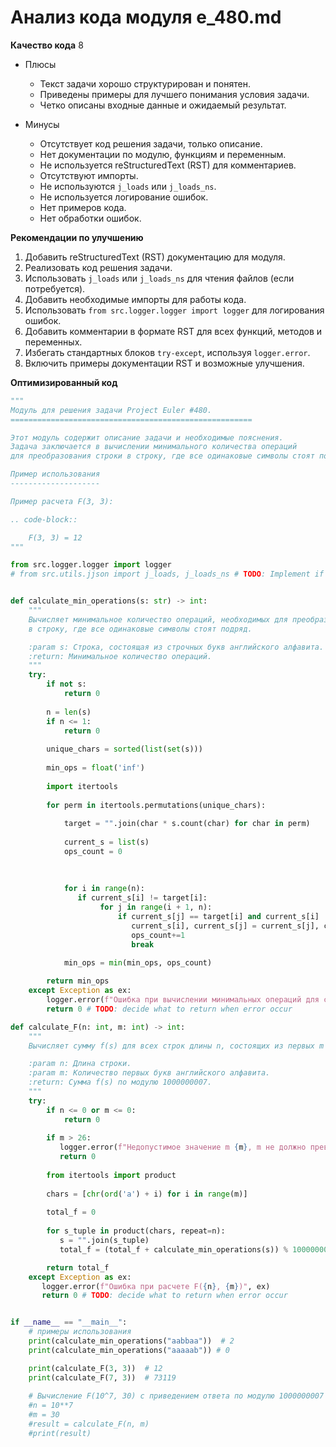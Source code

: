# Анализ кода модуля e_480.md

**Качество кода**
8
- Плюсы
    -  Текст задачи хорошо структурирован и понятен.
    -  Приведены примеры для лучшего понимания условия задачи.
    -  Четко описаны входные данные и ожидаемый результат.

- Минусы
    - Отсутствует код решения задачи, только описание.
    - Нет документации по модулю, функциям и переменным.
    - Не используется reStructuredText (RST) для комментариев.
    - Отсутствуют импорты.
    - Не используются `j_loads` или `j_loads_ns`.
    - Не используется логирование ошибок.
    - Нет примеров кода.
    - Нет обработки ошибок.

**Рекомендации по улучшению**

1.  Добавить reStructuredText (RST) документацию для модуля.
2.  Реализовать код решения задачи.
3.  Использовать `j_loads` или `j_loads_ns` для чтения файлов (если потребуется).
4.  Добавить необходимые импорты для работы кода.
5.  Использовать `from src.logger.logger import logger` для логирования ошибок.
6.  Добавить комментарии в формате RST для всех функций, методов и переменных.
7.  Избегать стандартных блоков `try-except`, используя `logger.error`.
8.  Включить примеры документации RST и возможные улучшения.

**Оптимизированный код**

```python
"""
Модуль для решения задачи Project Euler #480.
======================================================

Этот модуль содержит описание задачи и необходимые пояснения.
Задача заключается в вычислении минимального количества операций
для преобразования строки в строку, где все одинаковые символы стоят подряд.

Пример использования
--------------------

Пример расчета F(3, 3):

.. code-block::

    F(3, 3) = 12
"""

from src.logger.logger import logger
# from src.utils.jjson import j_loads, j_loads_ns # TODO: Implement if needed


def calculate_min_operations(s: str) -> int:
    """
    Вычисляет минимальное количество операций, необходимых для преобразования строки s
    в строку, где все одинаковые символы стоят подряд.

    :param s: Строка, состоящая из строчных букв английского алфавита.
    :return: Минимальное количество операций.
    """
    try:
        if not s:
            return 0
    
        n = len(s)
        if n <= 1:
            return 0
    
        unique_chars = sorted(list(set(s)))
        
        min_ops = float('inf')
    
        import itertools
    
        for perm in itertools.permutations(unique_chars):
            
            target = "".join(char * s.count(char) for char in perm)
            
            current_s = list(s)
            ops_count = 0
    
            
            
            for i in range(n):
               if current_s[i] != target[i]:
                    for j in range(i + 1, n):
                        if current_s[j] == target[i] and current_s[i] != current_s[j]:
                           current_s[i], current_s[j] = current_s[j], current_s[i]
                           ops_count+=1
                           break
                
            min_ops = min(min_ops, ops_count)

        return min_ops
    except Exception as ex:
        logger.error(f"Ошибка при вычислении минимальных операций для строки {s}", ex)
        return 0 # TODO: decide what to return when error occur

def calculate_F(n: int, m: int) -> int:
    """
    Вычисляет сумму f(s) для всех строк длины n, состоящих из первых m букв английского алфавита.

    :param n: Длина строки.
    :param m: Количество первых букв английского алфавита.
    :return: Сумма f(s) по модулю 1000000007.
    """
    try:
        if n <= 0 or m <= 0:
            return 0
        
        if m > 26:
           logger.error(f"Недопустимое значение m {m}, m не должно превышать количество букв в латинском алфавите ")
           return 0
        
        from itertools import product
        
        chars = [chr(ord('a') + i) for i in range(m)]
    
        total_f = 0
        
        for s_tuple in product(chars, repeat=n):
           s = "".join(s_tuple)
           total_f = (total_f + calculate_min_operations(s)) % 1000000007

        return total_f
    except Exception as ex:
       logger.error(f"Ошибка при расчете F({n}, {m})", ex)
       return 0 # TODO: decide what to return when error occur


if __name__ == "__main__":
    # примеры использования
    print(calculate_min_operations("aabbaa"))  # 2
    print(calculate_min_operations("aaaaab")) # 0

    print(calculate_F(3, 3))  # 12
    print(calculate_F(7, 3))  # 73119
    
    # Вычисление F(10^7, 30) с приведением ответа по модулю 1000000007
    #n = 10**7
    #m = 30
    #result = calculate_F(n, m)
    #print(result)

```